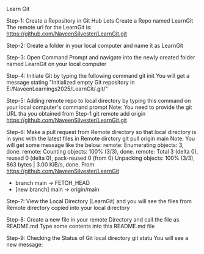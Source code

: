 Learn Git

Step-1:
Create a Repository in Git Hub
Lets Create a Repo named LearnGit
The remote url for the LearnGit is: https://github.com/NaveenSilvester/LearnGit.git

Step-2:
Create a folder in your local computer and name it as LearnGit

Step-3:
Open Command Prompt and navigate into the newly created folder named LearnGit on your local computer

Step-4:
Initiate Git by typing the following command
git init
You will get a message stating
"Initialized empty Git repository in E:/NaveenLearnings2025/LearnGit/.git/"

Step-5:
Adding remote repo to local directory by typing this command on your local computer's command prompt
Note: You need to provide the git URL tha you obtained from Step-1
git remote add origin https://github.com/NaveenSilvester/LearnGit.git

Step-6:
Make a pull request from Remote directory so that local directory is in sync with the latest files in Remote dirctory
git pull origin main
Note: You will get some message like the below:
remote: Enumerating objects: 3, done.
remote: Counting objects: 100% (3/3), done.
remote: Total 3 (delta 0), reused 0 (delta 0), pack-reused 0 (from 0)
Unpacking objects: 100% (3/3), 863 bytes | 3.00 KiB/s, done.
From https://github.com/NaveenSilvester/LearnGit
 * branch            main       -> FETCH_HEAD
 * [new branch]      main       -> origin/main

 Step-7:
 View the Local Directory (LearnGit) and you will see the files from Remote directory copied into your local directory

 Step-8:
 Create a new file in your remote Directory and call the file as README.md
 Type some contents into this README.md file

 Step-9:
 Checking the Status of Git local directory
 git statu
 You will see a new message:
 